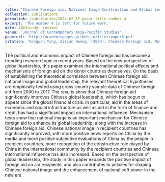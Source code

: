 ```yaml
---
title: "Chinese Foreign aid, National Image Construction and Global Leadership Generation: An Empirical Study Based on a Cross-country Sample"
collection: publications
permalink: /publication/2024-02-17-paper-title-number-4
excerpt: 'The number 4 is left for future work.'
date: 2024(under review)
venue: 'Journal of Contemporary Asia-Pacific Studies'
paperurl: 'http://academicpages.github.io/files/paper3.pdf'
citation: 'Gongyan Yang, Zixian Huang. (2024). Chinese Foreign aid, National Image Construction and Global Leadership Generation: An Empirical Study Based on a Cross-country Sample.' 
---
```


The political and economic impact of Chinese foreign aid has become a trending research topic in recent years. Based on the new perspective of global leadership, this paper examines the international political effects and mechanisms of foreign aid on the donor countries themselves. On the basis of establishing the theoretical correlation between Chinese foreign aid, national image and global leadership, the relevant theoretical hypotheses are empirically tested using cross-country sample data of Chinese foreign aid from 2000 to 2017. The results show that Chinese foreign aid significantly improves Chinese global leadership, which has begun to appear since the global financial crisis. In particular, aid in the areas of economic and social infrastructure as well as aid in the form of finance and credit has had a significant impact on international influence. Mechanism tests show that national image is an important mechanism for Chinese foreign aid to enhance its global leadership: along with the increase in Chinese foreign aid, Chinese national image in recipient countries has significantly improved, with more positive news reports on China by the media and more positive subjective evaluations of China by the people in recipient countries, more recognition of the constructive role played by China in the international community by the recipient countries and Chinese international influence has also increased. Based on the perspective of global leadership, the study in this paper expands the positive impact of foreign aid on aid recipients, and also contributes to policies for shaping Chinese national image and the enhancement of national soft power in the new era.
